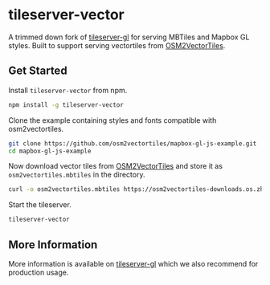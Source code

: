# tileserver-vector

A trimmed down fork of [tileserver-gl](https://github.com/klokantech/tileserver-gl) for serving MBTiles and Mapbox GL styles.
Built to support serving vectortiles from [OSM2VectorTiles](http://osm2vectortiles.org/).

## Get Started

Install `tileserver-vector` from npm.

```bash
npm install -g tileserver-vector
```

Clone the example containing styles and fonts compatible with osm2vectortiles.

```bash
git clone https://github.com/osm2vectortiles/mapbox-gl-js-example.git
cd mapbox-gl-js-example
```

Now download vector tiles from [OSM2VectorTiles](http://osm2vectortiles.org/downloads/)
and store it as `osm2vectortiles.mbtiles` in the directory.

```bash
curl -o osm2vectortiles.mbtiles https://osm2vectortiles-downloads.os.zhdk.cloud.switch.ch/v1.0/extracts/zurich.mbtiles
```

Start the tileserver.

```bash
tileserver-vector
```

## More Information

More information is available on [tileserver-gl](https://github.com/klokantech/tileserver-gl) which we
also recommend for production usage.
